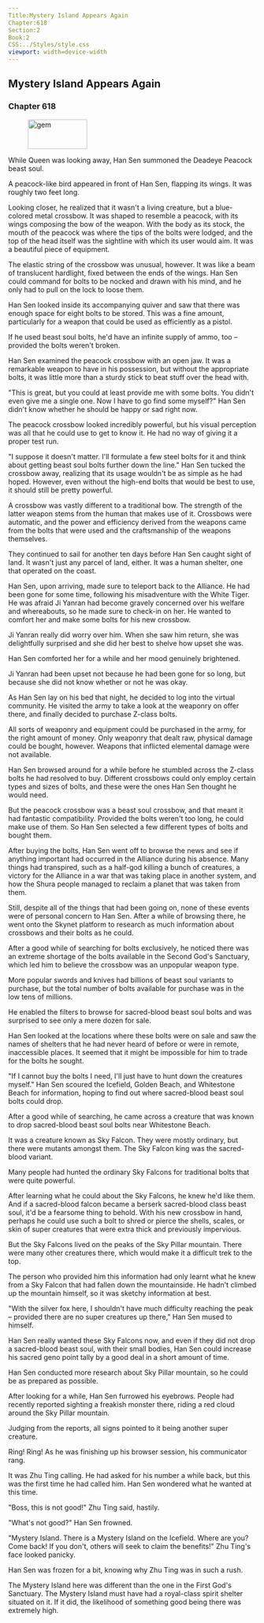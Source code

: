 ```yaml
---
Title:Mystery Island Appears Again 
Chapter:618 
Section:2 
Book:2 
CSS:../Styles/style.css 
viewport: width=device-width
---
```

  
## Mystery Island Appears Again
### Chapter 618
  
<figure>
	<img src="../Images/gem.gif" alt="gem" id="gem" width="120" height="60" />
</figure>
  

  
While Queen was looking away, Han Sen summoned the Deadeye Peacock beast soul.

A peacock-like bird appeared in front of Han Sen, flapping its wings. It was roughly two feet long.

Looking closer, he realized that it wasn't a living creature, but a blue-colored metal crossbow. It was shaped to resemble a peacock, with its wings composing the bow of the weapon. With the body as its stock, the mouth of the peacock was where the tips of the bolts were lodged, and the top of the head itself was the sightline with which its user would aim. It was a beautiful piece of equipment.

The elastic string of the crossbow was unusual, however. It was like a beam of translucent hardlight, fixed between the ends of the wings. Han Sen could command for bolts to be nocked and drawn with his mind, and he only had to pull on the lock to loose them.

Han Sen looked inside its accompanying quiver and saw that there was enough space for eight bolts to be stored. This was a fine amount, particularly for a weapon that could be used as efficiently as a pistol.

If he used beast soul bolts, he'd have an infinite supply of ammo, too – provided the bolts weren't broken.

Han Sen examined the peacock crossbow with an open jaw. It was a remarkable weapon to have in his possession, but without the appropriate bolts, it was little more than a sturdy stick to beat stuff over the head with.

"This is great, but you could at least provide me with some bolts. You didn't even give me a single one. Now I have to go find some myself?" Han Sen didn't know whether he should be happy or sad right now.

The peacock crossbow looked incredibly powerful, but his visual perception was all that he could use to get to know it. He had no way of giving it a proper test run.

"I suppose it doesn't matter. I'll formulate a few steel bolts for it and think about getting beast soul bolts further down the line." Han Sen tucked the crossbow away, realizing that its usage wouldn't be as simple as he had hoped. However, even without the high-end bolts that would be best to use, it should still be pretty powerful.

A crossbow was vastly different to a traditional bow. The strength of the latter weapon stems from the human that makes use of it. Crossbows were automatic, and the power and efficiency derived from the weapons came from the bolts that were used and the craftsmanship of the weapons themselves.

They continued to sail for another ten days before Han Sen caught sight of land. It wasn't just any parcel of land, either. It was a human shelter, one that operated on the coast.

Han Sen, upon arriving, made sure to teleport back to the Alliance. He had been gone for some time, following his misadventure with the White Tiger. He was afraid Ji Yanran had become gravely concerned over his welfare and whereabouts, so he made sure to check-in on her. He wanted to comfort her and make some bolts for his new crossbow.

Ji Yanran really did worry over him. When she saw him return, she was delightfully surprised and she did her best to shelve how upset she was.

Han Sen comforted her for a while and her mood genuinely brightened.

Ji Yanran had been upset not because he had been gone for so long, but because she did not know whether or not he was okay.

As Han Sen lay on his bed that night, he decided to log into the virtual community. He visited the army to take a look at the weaponry on offer there, and finally decided to purchase Z-class bolts.

All sorts of weaponry and equipment could be purchased in the army, for the right amount of money. Only weaponry that dealt raw, physical damage could be bought, however. Weapons that inflicted elemental damage were not available.

Han Sen browsed around for a while before he stumbled across the Z-class bolts he had resolved to buy. Different crossbows could only employ certain types and sizes of bolts, and these were the ones Han Sen thought he would need.

But the peacock crossbow was a beast soul crossbow, and that meant it had fantastic compatibility. Provided the bolts weren't too long, he could make use of them. So Han Sen selected a few different types of bolts and bought them.

After buying the bolts, Han Sen went off to browse the news and see if anything important had occurred in the Alliance during his absence. Many things had transpired, such as a half-god killing a bunch of creatures, a victory for the Alliance in a war that was taking place in another system, and how the Shura people managed to reclaim a planet that was taken from them.

Still, despite all of the things that had been going on, none of these events were of personal concern to Han Sen. After a while of browsing there, he went onto the Skynet platform to research as much information about crossbows and their bolts as he could.

After a good while of searching for bolts exclusively, he noticed there was an extreme shortage of the bolts available in the Second God's Sanctuary, which led him to believe the crossbow was an unpopular weapon type.

More popular swords and knives had billions of beast soul variants to purchase, but the total number of bolts available for purchase was in the low tens of millions.

He enabled the filters to browse for sacred-blood beast soul bolts and was surprised to see only a mere dozen for sale.

Han Sen looked at the locations where these bolts were on sale and saw the names of shelters that he had never heard of before or were in remote, inaccessible places. It seemed that it might be impossible for him to trade for the bolts he sought.

"If I cannot buy the bolts I need, I'll just have to hunt down the creatures myself." Han Sen scoured the Icefield, Golden Beach, and Whitestone Beach for information, hoping to find out where sacred-blood beast soul bolts could drop.

After a good while of searching, he came across a creature that was known to drop sacred-blood beast soul bolts near Whitestone Beach.

It was a creature known as Sky Falcon. They were mostly ordinary, but there were mutants amongst them. The Sky Falcon king was the sacred-blood variant.

Many people had hunted the ordinary Sky Falcons for traditional bolts that were quite powerful.

After learning what he could about the Sky Falcons, he knew he'd like them. And if a sacred-blood falcon became a berserk sacred-blood class beast soul, it'd be a fearsome thing to behold. With his new crossbow in hand, perhaps he could use such a bolt to shred or pierce the shells, scales, or skin of super creatures that were extra thick and previously impervious.

But the Sky Falcons lived on the peaks of the Sky Pillar mountain. There were many other creatures there, which would make it a difficult trek to the top.

The person who provided him this information had only learnt what he knew from a Sky Falcon that had fallen down the mountainside. He hadn't climbed up the mountain himself, so it was sketchy information at best.

"With the silver fox here, I shouldn't have much difficulty reaching the peak – provided there are no super creatures up there," Han Sen mused to himself.

Han Sen really wanted these Sky Falcons now, and even if they did not drop a sacred-blood beast soul, with their small bodies, Han Sen could increase his sacred geno point tally by a good deal in a short amount of time.

Han Sen conducted more research about Sky Pillar mountain, so he could be as prepared as possible.

After looking for a while, Han Sen furrowed his eyebrows. People had recently reported sighting a freakish monster there, riding a red cloud around the Sky Pillar mountain.

Judging from the reports, all signs pointed to it being another super creature.

Ring! Ring! As he was finishing up his browser session, his communicator rang.

It was Zhu Ting calling. He had asked for his number a while back, but this was the first time he had called him. Han Sen wondered what he wanted at this time.

"Boss, this is not good!" Zhu Ting said, hastily.

"What's not good?" Han Sen frowned.

"Mystery Island. There is a Mystery Island on the Icefield. Where are you? Come back! If you don't, others will seek to claim the benefits!" Zhu Ting's face looked panicky.

Han Sen was frozen for a bit, knowing why Zhu Ting was in such a rush.

The Mystery Island here was different than the one in the First God's Sanctuary. The Mystery Island must have had a royal-class spirit shelter situated on it. If it did, the likelihood of something good being there was extremely high.